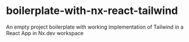 # boilerplate-with-nx-react-tailwind
An empty project boilerplate with working implementation of Tailwind in a React App in Nx.dev workspace
